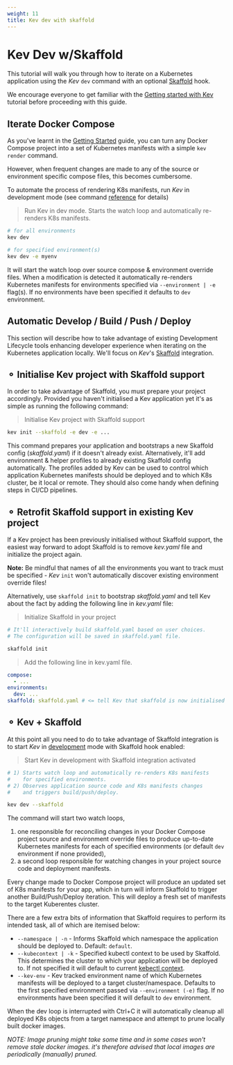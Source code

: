 ```yaml
---
weight: 11
title: Kev dev with skaffold
---
```


# Kev Dev w/Skaffold

This tutorial will walk you through how to iterate on a Kubernetes application using the _Kev_ `dev` command with an optional [Skaffold](https://skaffold.dev/) hook.

We encourage everyone to get familiar with the [Getting started with Kev](getting-started-with-kev.md) tutorial before proceeding with this guide.

## Iterate Docker Compose

As you've learnt in the [Getting Started](getting-started-with-kev.md) guide, you can turn any Docker Compose project into a set of Kubernetes manifests
with a simple `kev render` command.

However, when frequent changes are made to any of the source or environment specific compose files, this becomes cumbersome.

To automate the process of rendering K8s manifests, run _Kev_ in development mode (see command [reference](cli/kev_dev.md) for details)

> Run Kev in dev mode. Starts the watch loop and automatically re-renders K8s manifests.
```sh
# for all environments
kev dev

# for specified environment(s)
kev dev -e myenv
````

It will start the watch loop over source compose & environment override files. When a modification is detected it automatically re-renders Kubernetes manifests for environments specified via `--environment | -e` flag(s). If no environments have been specified it defaults to `dev` environment.

## Automatic Develop / Build / Push / Deploy

This section will describe how to take advantage of existing Development Lifecycle tools enhancing developer experience when iterating on the Kubernetes application locally. We'll focus on _Kev_'s [Skaffold](https://skaffold.dev/) integration.

## ⚬ Initialise Kev project with Skaffold support

In order to take advantage of Skaffold, you must prepare your project accordingly. Provided you haven't initialised a Kev application yet it's as simple as running the following command:

> Initialise Kev project with Skaffold support
```sh
kev init --skaffold -e dev -e ...
```

This command prepares your application and bootstraps a new Skaffold config (_skaffold.yaml_) if it doesn't already exist. Alternatively, it'll add environment & helper profiles to already existing Skaffold config automatically. The profiles added by Kev can be used to control which application Kubernetes manifests should be deployed and to which K8s cluster, be it local or remote. They should also come handy when defining steps in CI/CD pipelines.

## ⚬ Retrofit Skaffold support in existing Kev project

If a Kev project has been previously initialised without Skaffold support, the easiest way forward to adopt Skaffold is to remove _kev.yaml_ file and initialize the project again.

**Note:** Be mindful that names of all the environments you want to track must be specified - _Kev_ `init` won't automatically discover existing environment override files!

Alternatively, use `skaffold init` to bootstrap _skaffold.yaml_ and tell Kev about the fact by adding the following line in _kev.yaml_ file:

> Initialize Skaffold in your project
```sh
# It'll interactively build skaffold.yaml based on user choices.
# The configuration will be saved in skaffold.yaml file.

skaffold init
```

> Add the following line in kev.yaml file.
```yaml
compose:
  - ...
environments:
  dev: ...
skaffold: skaffold.yaml # <= tell Kev that skaffold is now initialised
```

## ⚬ Kev + Skaffold

At this point all you need to do to take advantage of Skaffold integration is to start _Kev_ in [development](cli/kev_dev.md) mode with Skaffold hook enabled:

> Start Kev in development with Skaffold integration activated
```sh
# 1) Starts watch loop and automatically re-renders K8s manifests
#    for specified environments.
# 2) Observes application source code and K8s manifests changes
#    and triggers build/push/deploy.

kev dev --skaffold
```

The command will start two watch loops,
1) one responsible for reconciling changes in your Docker Compose project source and environment override files to produce up-to-date Kubernetes manifests for each of specified environments (or default `dev` environment if none provided),
2) a second loop responsible for watching changes in your project source code and deployment manifests.

Every change made to Docker Compose project will produce an updated set of K8s manifests for your app, which in turn will inform Skaffold to trigger another Build/Push/Deploy iteration. This will deploy a fresh set of manifests to the target Kuberentes cluster.

There are a few extra bits of information that Skaffold requires to perform its intended task, all of which are itemised below:

* `--namespace | -n` - Informs Skaffold which namespace the application should be deployed to. Default: `default`.
* `--kubecontext | -k` - Specified kubectl context to be used by Skaffold. This determines the cluster to which your application will be deployed to. If not specified it will default to current [kebectl context](https://kubernetes.io/docs/reference/kubectl/cheatsheet/#kubectl-context-and-configuration).
* `--kev-env` - Kev tracked environment name of which Kubernetes manifests will be deployed to a target cluster/namespace. Defaults to the first specified environment passed via `--environment (-e)` flag. If no environments have been specified it will default to `dev` environment.

When the dev loop is interrupted with Ctrl+C it will automatically cleanup all deployed K8s objects from a target namespace and attempt to prune locally built docker images.

_NOTE: Image pruning might take some time and in some cases won't remove stale docker images. it's therefore advised that local images are periodically (manually) pruned._

